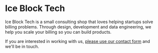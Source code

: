 # Ice Block Tech

Ice Block Tech is a small consulting shop that loves helping startups solve billing problems. Through design, development and data engineering, we help you scale your billing so you can build products.

If you are interested in working with us, [please use our contact form](https://iceblock.tech/contact/) and we'll be in touch.
